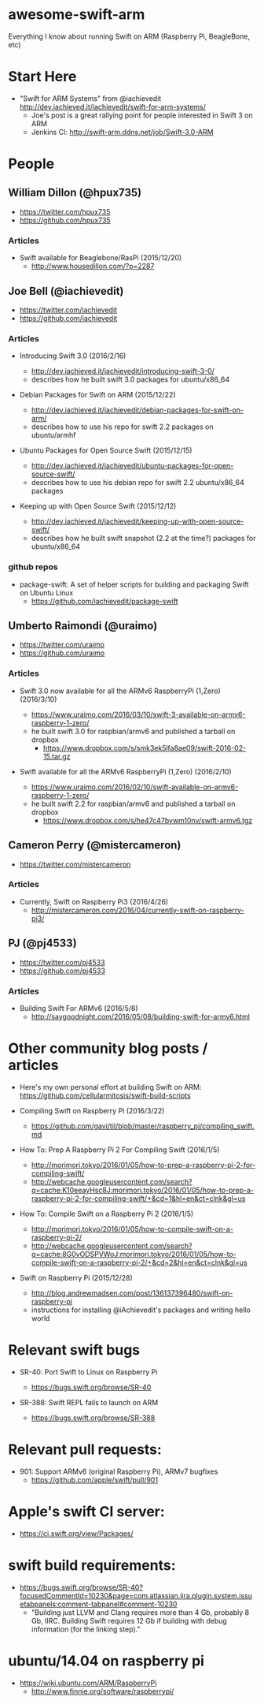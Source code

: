 # awesome-swift-arm
Everything I know about running Swift on ARM (Raspberry Pi, BeagleBone, etc)

# Start Here

* "Swift for ARM Systems" from @iachievedit http://dev.iachieved.it/iachievedit/swift-for-arm-systems/
  * Joe's post is a great rallying point for people interested in Swift 3 on ARM
  * Jenkins CI: http://swift-arm.ddns.net/job/Swift-3.0-ARM

# People

## William Dillon (@hpux735)

* https://twitter.com/hpux735
* https://github.com/hpux735

### Articles

* Swift available for Beaglebone/RasPi (2015/12/20)
  * http://www.housedillon.com/?p=2287

## Joe Bell (@iachievedit)

* https://twitter.com/iachievedit
* https://github.com/iachievedit

### Articles

* Introducing Swift 3.0 (2016/2/16)
  * http://dev.iachieved.it/iachievedit/introducing-swift-3-0/
  * describes how he built swift 3.0 packages for ubuntu/x86_64

* Debian Packages for Swift on ARM (2015/12/22)
  * http://dev.iachieved.it/iachievedit/debian-packages-for-swift-on-arm/
  * describes how to use his repo for swift 2.2 packages on ubuntu/armhf

* Ubuntu Packages for Open Source Swift (2015/12/15)
  * http://dev.iachieved.it/iachievedit/ubuntu-packages-for-open-source-swift/
  * describes how to use his debian repo for swift 2.2 ubuntu/x86_64 packages

* Keeping up with Open Source Swift (2015/12/12)
  * http://dev.iachieved.it/iachievedit/keeping-up-with-open-source-swift/
  * describes how he built swift snapshot (2.2 at the time?) packages for ubuntu/x86_64

### github repos

* package-swift: A set of helper scripts for building and packaging Swift on Ubuntu Linux
  * https://github.com/iachievedit/package-swift

## Umberto Raimondi (@uraimo)

* https://twitter.com/uraimo
* https://github.com/uraimo

### Articles

* Swift 3.0 now available for all the ARMv6 RaspberryPi (1,Zero) (2016/3/10)
  * https://www.uraimo.com/2016/03/10/swift-3-available-on-armv6-raspberry-1-zero/
  * he built swift 3.0 for raspbian/armv6 and published a tarball on dropbox
    * https://www.dropbox.com/s/smk3ek5lfa8ae09/swift-2016-02-15.tar.gz

* Swift available for all the ARMv6 RaspberryPi (1,Zero) (2016/2/10)
  * https://www.uraimo.com/2016/02/10/swift-available-on-armv6-raspberry-1-zero/
  * he built swift 2.2 for raspbian/armv6 and published a tarball on dropbox
    * https://www.dropbox.com/s/he47c47bywm10nv/swift-armv6.tgz

## Cameron Perry (@mistercameron)

* https://twitter.com/mistercameron

### Articles

* Currently, Swift on Raspberry Pi3 (2016/4/26)
  * http://mistercameron.com/2016/04/currently-swift-on-raspberry-pi3/

## PJ (@pj4533)

* https://twitter.com/pj4533
* https://github.com/pj4533

### Articles

* Building Swift For ARMv6 (2016/5/8)
  * http://saygoodnight.com/2016/05/08/building-swift-for-armv6.html

# Other community blog posts / articles

* Here's my own personal effort at building Swift on ARM: https://github.com/cellularmitosis/swift-build-scripts

* Compiling Swift on Raspberry Pi (2016/3/22)
  * https://github.com/gavi/til/blob/master/raspberry_pi/compiling_swift.md

* How To: Prep A Raspberry Pi 2 For Compiling Swift (2016/1/5)
  * http://morimori.tokyo/2016/01/05/how-to-prep-a-raspberry-pi-2-for-compiling-swift/
  * http://webcache.googleusercontent.com/search?q=cache:K10eeayHsc8J:morimori.tokyo/2016/01/05/how-to-prep-a-raspberry-pi-2-for-compiling-swift/+&cd=1&hl=en&ct=clnk&gl=us

* How To: Compile Swift on a Raspberry Pi 2 (2016/1/5)
  * http://morimori.tokyo/2016/01/05/how-to-compile-swift-on-a-raspberry-pi-2/
  * http://webcache.googleusercontent.com/search?q=cache:8G0vODSPVWoJ:morimori.tokyo/2016/01/05/how-to-compile-swift-on-a-raspberry-pi-2/+&cd=2&hl=en&ct=clnk&gl=us

* Swift on Raspberry Pi (2015/12/28)
  * http://blog.andrewmadsen.com/post/136137396480/swift-on-raspberry-pi
  * instructions for installing @iAchievedit's packages and writing hello world

# Relevant swift bugs

* SR-40: Port Swift to Linux on Raspberry Pi
  * https://bugs.swift.org/browse/SR-40

* SR-388: Swift REPL fails to launch on ARM
  * https://bugs.swift.org/browse/SR-388

# Relevant pull requests:

* 901: Support ARMv6 (original Raspberry Pi), ARMv7 bugfixes
  * https://github.com/apple/swift/pull/901

# Apple's swift CI server:

* https://ci.swift.org/view/Packages/

# swift build requirements:

* https://bugs.swift.org/browse/SR-40?focusedCommentId=10230&page=com.atlassian.jira.plugin.system.issuetabpanels:comment-tabpanel#comment-10230
  * "Building just LLVM and Clang requires more than 4 Gb, probably 8 Gb, IIRC. Building Swift requires 12 Gb if building with debug information (for the linking step)."

# ubuntu/14.04 on raspberry pi

* https://wiki.ubuntu.com/ARM/RaspberryPi
  * http://www.finnie.org/software/raspberrypi/
